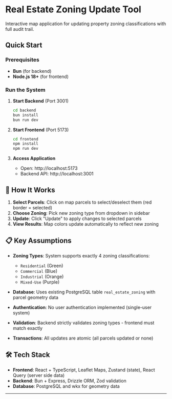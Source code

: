 # Real Estate Zoning Update Tool

Interactive map application for updating property zoning classifications with full audit trail.

## Quick Start

### Prerequisites

- **Bun** (for backend)
- **Node.js 18+** (for frontend)

### Run the System

1. **Start Backend** (Port 3001)

   ```bash
   cd backend
   bun install
   bun run dev
   ```

2. **Start Frontend** (Port 5173)

   ```bash
   cd frontend
   npm install
   npm run dev
   ```

3. **Access Application**
   - Open: http://localhost:5173
   - Backend API: http://localhost:3001

## 🎯 How It Works

1. **Select Parcels**: Click on map parcels to select/deselect them (red border = selected)
2. **Choose Zoning**: Pick new zoning type from dropdown in sidebar
3. **Update**: Click "Update" to apply changes to selected parcels
4. **View Results**: Map colors update automatically to reflect new zoning

## 📋 Key Assumptions

- **Zoning Types**: System supports exactly 4 zoning classifications:

  - `Residential` (Green)
  - `Commercial` (Blue)
  - `Industrial` (Orange)
  - `Mixed-Use` (Purple)

- **Database**: Uses existing PostgreSQL table `real_estate_zoning` with parcel geometry data
- **Authentication**: No user authentication implemented (single-user system)
- **Validation**: Backend strictly validates zoning types - frontend must match exactly
- **Transactions**: All updates are atomic (all parcels updated or none)

## 🛠️ Tech Stack

- **Frontend**: React + TypeScript, Leaflet Maps, Zustand (state), React Query (server side data)
- **Backend**: Bun + Express, Drizzle ORM, Zod validation
- **Database**: PostgreSQL and wkx for geometry data

---

